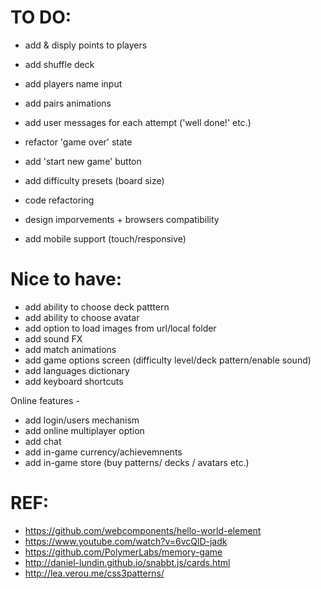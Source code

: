  TO DO:
============= 
 * add & disply points to players
 * add shuffle deck
 * add players name input
 * add pairs animations
 * add user messages for each attempt ('well done!' etc.)
 * refactor 'game over' state
 * add 'start new game' button
 * add difficulty presets (board size)
 
 * code refactoring
 * design imporvements + browsers compatibility 
 * add mobile support (touch/responsive)


 Nice to have:
=============
 * add ability to choose deck patttern
 * add ability to choose avatar
 * add option to load images from url/local folder
 * add sound FX
 * add match animations
 * add game options screen (difficulty level/deck pattern/enable sound)
 * add languages dictionary
 * add keyboard shortcuts
 
 Online features - 
 * add login/users mechanism
 * add online multiplayer option
 * add chat
 * add in-game currency/achievemnents
 * add in-game store (buy patterns/ decks / avatars etc.)
 
 
 REF:
======
* https://github.com/webcomponents/hello-world-element
* https://www.youtube.com/watch?v=6vcQlD-jadk
* https://github.com/PolymerLabs/memory-game
* http://daniel-lundin.github.io/snabbt.js/cards.html
* http://lea.verou.me/css3patterns/